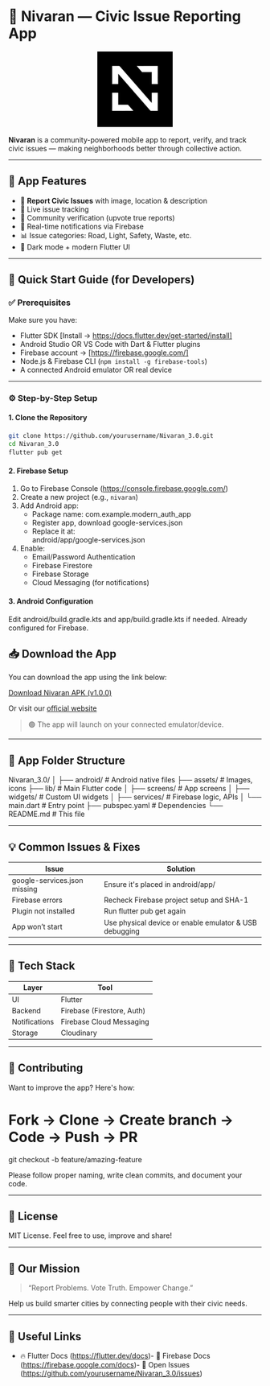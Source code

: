 # 🚨 Nivaran  — Civic Issue Reporting App

<div align="center">
  <img src="assets/icon/app_logo.png" alt="Nivaran Logo" width="150" />
</div>

**Nivaran** is a community-powered mobile app to report, verify, and track civic issues — making neighborhoods better through collective action.

---

## 📱 App Features

- 📸 **Report Civic Issues** with image, location & description
- 📍 Live issue tracking
- 🧠 Community verification (upvote true reports)
- 🔔 Real-time notifications via Firebase
- 📊 Issue categories: Road, Light, Safety, Waste, etc.
- 🌙 Dark mode + modern Flutter UI

---

## 🚀 Quick Start Guide (for Developers)

### ✅ Prerequisites

Make sure you have:

- Flutter SDK [Install → https://docs.flutter.dev/get-started/install]
- Android Studio OR VS Code with Dart & Flutter plugins
- Firebase account → [https://firebase.google.com/]
- Node.js & Firebase CLI (`npm install -g firebase-tools`)
- A connected Android emulator OR real device

---

### ⚙️ Step-by-Step Setup

#### 1. Clone the Repository

```bash
git clone https://github.com/yourusername/Nivaran_3.0.git
cd Nivaran_3.0
flutter pub get
```

#### 2. Firebase Setup

1. Go to Firebase Console (https://console.firebase.google.com/)
2. Create a new project (e.g., `nivaran`)
3. Add Android app:
   - Package name: com.example.modern_auth_app
   - Register app, download google-services.json
   - Replace it at:  
     android/app/google-services.json
4. Enable:
   - Email/Password Authentication
   - Firebase Firestore
   - Firebase Storage
   - Cloud Messaging (for notifications)

#### 3. Android Configuration

Edit android/build.gradle.kts and app/build.gradle.kts if needed. Already configured for Firebase.


## 📥 Download the App

You can download the app using the link below:

[Download Nivaran APK (v1.0.0)](https://github.com/Alexa88879/Nivaran./releases/download/v1.0.0/Nivaran.apk)

Or visit our [official website](https://versionhost-88b2d.web.app/) 


> 🟢 The app will launch on your connected emulator/device.

---

## 🧠 App Folder Structure

Nivaran_3.0/
│
├── android/               # Android native files
├── assets/                # Images, icons
├── lib/                   # Main Flutter code
│   ├── screens/           # App screens
│   ├── widgets/           # Custom UI widgets
│   ├── services/          # Firebase logic, APIs
│   └── main.dart          # Entry point
├── pubspec.yaml           # Dependencies
└── README.md              # This file

---

## 💡 Common Issues & Fixes

| Issue | Solution |
|-------|----------|
| google-services.json missing | Ensure it's placed in android/app/ |
| Firebase errors | Recheck Firebase project setup and SHA-1 |
| Plugin not installed | Run flutter pub get again |
| App won’t start | Use physical device or enable emulator & USB debugging |


---

## 🔧 Tech Stack

| Layer        | Tool            |
|--------------|-----------------|
| UI           | Flutter         |
| Backend      | Firebase (Firestore, Auth) |
| Notifications| Firebase Cloud Messaging |
| Storage      | Cloudinary |

---

## 🤝 Contributing

Want to improve the app? Here's how:

# Fork → Clone → Create branch → Code → Push → PR
git checkout -b feature/amazing-feature

Please follow proper naming, write clean commits, and document your code.

---

## 📄 License

MIT License. Feel free to use, improve and share!

---

## 🙌 Our Mission

> “Report Problems. Vote Truth. Empower Change.”

Help us build smarter cities by connecting people with their civic needs.

---

## 🔗 Useful Links

- 🔥 Flutter Docs
 (https://flutter.dev/docs)- 🎯 Firebase Docs
 (https://firebase.google.com/docs)- 🐞 Open Issues (https://github.com/yourusername/Nivaran_3.0/issues)
